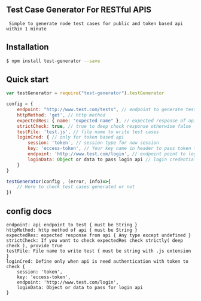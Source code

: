 
## Test Case Generator For RESTful APIS

     Simple to generate node test cases for public and token based api within 1 minute

## Installation

```bash
$ npm install test-generator --save
```

## Quick start 
```js
var testGenerator = require("test-generator").testGenerator

config = {
    endpoint: "http://www.test.com/tests", // endpoint to generate test cases
    httpMethod: 'get', // http method 
    expectedRes: { name: "expected name" }, // expected response of api
    strictCheck: true, // true to deep check response otherwise false
    testFile: 'test.js', // file name to write test cases
    loginCred: { // only for token based api
        session: 'token', // session type for now session
        key: 'eccess-token', // Your key name in header to pass token to call API
        endpoint: 'http://www.test.com/login', // endpoint point to login
        loginData: Object or data to pass login api // login credentials for login
    }
}

testGenerator(config , (error, info)=>{
    // Here to check test cases generated or not
})
```

## config docs

    endpoint: api endpoint to test { must be String }
    httpMethod: http method of api { must be String } 
    expectedRes: expected response from api { Any type except undefined }
    strictCheck: If you want to check expectedRes check strictly( deep check ), provide true 
    testFile: File name to write test { must be string with .js extension } 
    loginCred: Define only when api is need authentication with token to check {
        session: 'token',
        key: 'eccess-token',
        endpoint: 'http://www.test.com/login',
        loginData: Object or data to pass for login api
    }
